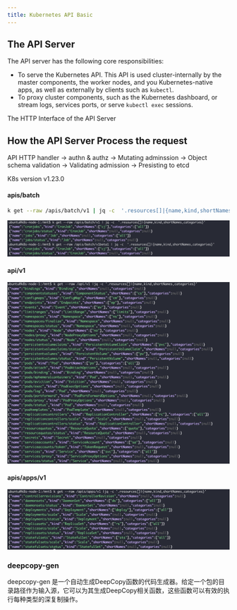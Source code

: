 ```yaml
---
title: Kubernetes API Basic
---
```




## The API Server	

The API server has the following core responsibilities:

- To serve the Kubernetes API.  This API is used cluster-internally by the master components, the worker nodes, and you Kubernetes-native apps, as well as externally by clients such as `kubectl`.
- To proxy cluster components, such as the Kubernetes dashboard, or stream logs, services ports, or serve `kubectl exec` sessions.





The HTTP Interface of the API Server





## How the API Server Process the request



API HTTP handler -> authn & authz -> Mutating adminssion -> Object schema validation -> Validating admission -> Presisting to etcd





K8s version v1.23.0



#### apis/batch

```sh
k get --raw /apis/batch/v1 | jq -c  '.resources[]|{name,kind,shortNames,categories}'
```

![image-20220212224012052](k8s_source_code_2.assets/image-20220212224012052.png)

#### api/v1

![image-20220212224529473](k8s_source_code_2.assets/image-20220212224529473.png)

#### apis/apps/v1

![image-20220212230119903](k8s_source_code_2.assets/image-20220212230119903.png)

































### deepcopy-gen 

deepcopy-gen 是一个自动生成DeepCopy函数的代码生成器。给定一个包的目录路径作为输入源，它可以为其生成DeepCopy相关函数，这些函数可以有效的执行每种类型的深复制操作。